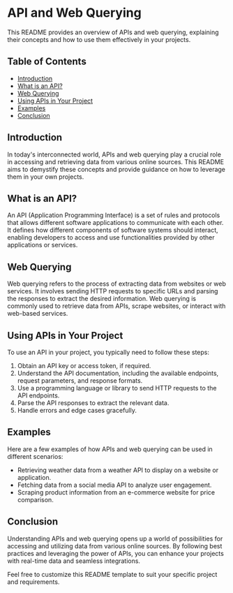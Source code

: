 # API and Web Querying

This README provides an overview of APIs and web querying, explaining their concepts and how to use them effectively in your projects.

## Table of Contents
- [Introduction](#introduction)
- [What is an API?](#what-is-an-api)
- [Web Querying](#web-querying)
- [Using APIs in Your Project](#using-apis-in-your-project)
- [Examples](#examples)
- [Conclusion](#conclusion)

## Introduction
In today's interconnected world, APIs and web querying play a crucial role in accessing and retrieving data from various online sources. This README aims to demystify these concepts and provide guidance on how to leverage them in your own projects.

## What is an API?
An API (Application Programming Interface) is a set of rules and protocols that allows different software applications to communicate with each other. It defines how different components of software systems should interact, enabling developers to access and use functionalities provided by other applications or services.

## Web Querying
Web querying refers to the process of extracting data from websites or web services. It involves sending HTTP requests to specific URLs and parsing the responses to extract the desired information. Web querying is commonly used to retrieve data from APIs, scrape websites, or interact with web-based services.

## Using APIs in Your Project
To use an API in your project, you typically need to follow these steps:
1. Obtain an API key or access token, if required.
2. Understand the API documentation, including the available endpoints, request parameters, and response formats.
3. Use a programming language or library to send HTTP requests to the API endpoints.
4. Parse the API responses to extract the relevant data.
5. Handle errors and edge cases gracefully.

## Examples
Here are a few examples of how APIs and web querying can be used in different scenarios:
- Retrieving weather data from a weather API to display on a website or application.
- Fetching data from a social media API to analyze user engagement.
- Scraping product information from an e-commerce website for price comparison.

## Conclusion
Understanding APIs and web querying opens up a world of possibilities for accessing and utilizing data from various online sources. By following best practices and leveraging the power of APIs, you can enhance your projects with real-time data and seamless integrations.

Feel free to customize this README template to suit your specific project and requirements.
